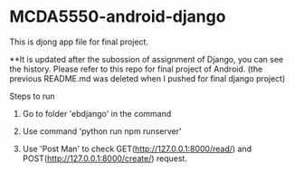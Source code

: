# MCDA5550-android-django

This is djong app file for final project. 

**It is updated after the subossion of assignment of Django, you can see the history. Please refer to this repo for final project of Android.
(the previous README.md was deleted when I pushed for final django project)

Steps to run

1. Go to folder 'ebdjango' in the command

2. Use command 'python run npm runserver'

3. Use 'Post Man' to check GET(http://127.0.0.1:8000/read/) and POST(http://127.0.0.1:8000/create/) request.


